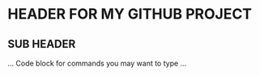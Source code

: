 # HEADER FOR MY GITHUB PROJECT

## SUB HEADER

...
Code block for commands you may want to type
...

